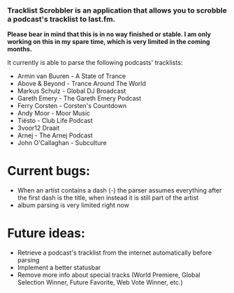 ### Tracklist Scrobbler is an application that allows you to scrobble a podcast's tracklist to last.fm.

**Please bear in mind that this is in no way finished or stable. I am only working on this in my spare time, which is very limited in the coming months.**

It currently is able to parse the following podcasts' tracklists:
* Armin van Buuren - A State of Trance
* Above & Beyond - Trance Around The World
* Markus Schulz - Global DJ Broadcast
* Gareth Emery - The Gareth Emery Podcast
* Ferry Corsten - Corsten's Countdown
* Andy Moor - Moor Music
* Tiësto - Club Life Podcast
* 3voor12 Draait
* Arnej - The Arnej Podcast
* John O'Callaghan - Subculture

# Current bugs:
- When an artist contains a dash (-) the parser assumes everything after the first dash is the title, when instead it is still part of the artist
- album parsing is very limited right now

# Future ideas:
- Retrieve a podcast's tracklist from the internet automatically before parsing
- Implement a better statusbar
- Remove more info about special tracks (World Premiere, Global Selection Winner, Future Favorite, Web Vote Winner, etc.)